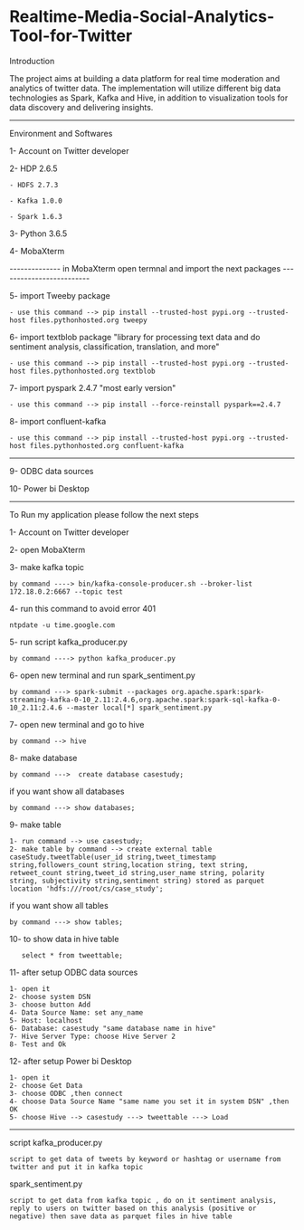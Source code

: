 # Realtime-Media-Social-Analytics-Tool-for-Twitter

Introduction

The project aims at building a data platform for real time moderation and analytics of twitter data. The implementation will utilize different big data technologies as Spark, Kafka and Hive, in addition to visualization tools for data discovery and delivering insights.
_____________________________________________________________________________________________________________________________________________

Environment and Softwares


1- Account on Twitter developer

2- HDP 2.6.5

    - HDFS 2.7.3
    
    - Kafka 1.0.0
    
    - Spark 1.6.3
    
3- Python 3.6.5

4- MobaXterm

-------------- in MobaXterm open termnal and import the next packages -------------------------

5- import Tweeby package

    - use this command --> pip install --trusted-host pypi.org --trusted-host files.pythonhosted.org tweepy
    
6- import textblob package "library for processing text data and do sentiment analysis, classification, translation, and more"

    - use this command --> pip install --trusted-host pypi.org --trusted-host files.pythonhosted.org textblob
    
7- import pyspark 2.4.7 "most early version"

    - use this command --> pip install --force-reinstall pyspark==2.4.7
    
8- import confluent-kafka 

    - use this command --> pip install --trusted-host pypi.org --trusted-host files.pythonhosted.org confluent-kafka 
    
----------------------------------------------------------------------------------------------------------

9- ODBC data sources 

10- Power bi Desktop


______________________________________________________________________________________________________________________________________________________

To Run my application please follow the next steps

1- Account on Twitter developer

2- open MobaXterm 

3- make kafka topic 
    
    by command ----> bin/kafka-console-producer.sh --broker-list 172.18.0.2:6667 --topic test

4- run this command to avoid error 401 

    ntpdate -u time.google.com

5- run script kafka_producer.py 

    by command ----> python kafka_producer.py

6- open new terminal and run spark_sentiment.py 

    by command ---> spark-submit --packages org.apache.spark:spark-streaming-kafka-0-10_2.11:2.4.6,org.apache.spark:spark-sql-kafka-0-10_2.11:2.4.6 --master local[*] spark_sentiment.py

7- open new terminal and go to hive

    by command --> hive 
    
8- make database

    by command --->  create database casestudy;
    
if you want show all databases 

    by command ---> show databases;
    
9- make table 

    1- run command --> use casestudy;
    2- make table by command --> create external table caseStudy.tweetTable(user_id string,tweet_timestamp string,followers_count string,location string, text string,     retweet_count string,tweet_id string,user_name string, polarity string, subjectivity string,sentiment string) stored as parquet location 'hdfs:///root/cs/case_study';
    
if you want show all tables

    by command ---> show tables;

10- to show data in hive table 

       select * from tweettable;

11- after setup ODBC data sources 

    1- open it
    2- choose system DSN
    3- choose button Add
    4- Data Source Name: set any_name
    5- Host: localhost
    6- Database: casestudy "same database name in hive"
    7- Hive Server Type: choose Hive Server 2
    8- Test and Ok
    
12- after setup Power bi Desktop

    1- open it
    2- choose Get Data
    3- choose ODBC ,then connect
    4- choose Data Source Name "same name you set it in system DSN" ,then OK
    5- choose Hive --> casestudy ---> tweettable ---> Load 
        
___________________________________________________________________________________________________________________________________

script kafka_producer.py

    script to get data of tweets by keyword or hashtag or username from twitter and put it in kafka topic
    
spark_sentiment.py

    script to get data from kafka topic , do on it sentiment analysis, reply to users on twitter based on this analysis (positive or negative) then save data as parquet files in hive table 
